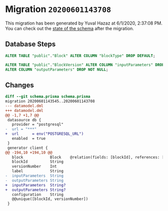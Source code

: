 # Migration `20200601143708`

This migration has been generated by Yuval Hazaz at 6/1/2020, 2:37:08 PM.
You can check out the [state of the schema](./schema.prisma) after the migration.

## Database Steps

```sql
ALTER TABLE "public"."Block" ALTER COLUMN "blockType" DROP DEFAULT;

ALTER TABLE "public"."BlockVersion" ALTER COLUMN "inputParameters" DROP NOT NULL,
ALTER COLUMN "outputParameters" DROP NOT NULL;
```

## Changes

```diff
diff --git schema.prisma schema.prisma
migration 20200601143545..20200601143708
--- datamodel.dml
+++ datamodel.dml
@@ -1,7 +1,7 @@
 datasource db {
   provider = "postgresql"
-  url = "***"
+  url      = env("POSTGRESQL_URL")
   enabled  = true
 }
 generator client {
@@ -194,10 +194,10 @@
   block            Block    @relation(fields: [blockId], references: [id])
   blockId          String
   versionNumber    Int
   label            String
-  inputParameters  String
-  outputParameters String
+  inputParameters  String?
+  outputParameters String?
   configuration    String
   @@unique([blockId, versionNumber])
 }
```


